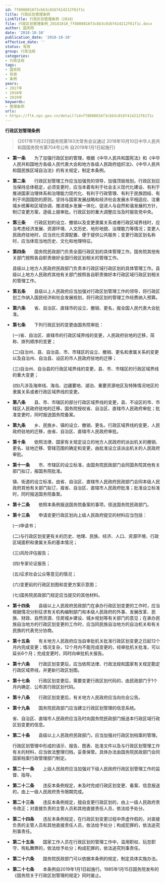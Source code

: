 ```yaml
---
id: ff8080816f3cbb3c016f414212f61f1c
title: 行政区划管理条例
LinkTitle: 行政区划管理条例（2018）
file: 行政区划管理条例_20181010_ff8080816f3cbb3c016f414212f61f1c.docx
author: 国务院
date: '2018-10-10'
publication_date: '2018-10-10'
effective_date: ''
status: 有效
group: 行政法规
categories:
- 行政法规
tags:
- 国务院
- 有效
- 条例
years:
- 2017年
- 2018年
- 2019年
keywords:
- 管理条例
urls:
- https://flk.npc.gov.cn/detail?id=ff8080816f3cbb3c016f414212f61f1c
---
```


**行政区划管理条例**

> (2017年11月22日国务院第193次常务会议通过 2018年10月10日中华人民共和国国务院令第704号公布 自2019年1月1日起施行)

- **第一条**　　为了加强行政区划的管理，根据《中华人民共和国宪法》和《中华人民共和国地方各级人民代表大会和地方各级人民政府组织法》、《中华人民共和国民族区域自治法》的有关规定，制定本条例。

- **第二条**　　行政区划管理工作应当加强党的领导，加强顶层规划。行政区划应当保持总体稳定，必须变更时，应当本着有利于社会主义现代化建设、有利于推进国家治理体系和治理能力现代化、有利于行政管理、有利于民族团结、有利于巩固国防的原则，坚持与国家发展战略和经济社会发展水平相适应、注重城乡统筹和区域协调、推进城乡发展一体化、促进人与自然和谐发展的方针，制订变更方案，逐级上报审批。行政区划的重大调整应当及时报告党中央。

- **第三条**　　行政区划的设立、撤销以及变更隶属关系或者行政区域界线时，应当考虑经济发展、资源环境、人文历史、地形地貌、治理能力等情况；变更人民政府驻地时，应当优化资源配置、便于提供公共服务；变更行政区划名称时，应当体现当地历史、文化和地理特征。

- **第四条**　　国务院民政部门负责全国行政区划的具体管理工作。国务院其他有关部门按照各自职责做好全国行政区划相关的管理工作。

  县级以上地方人民政府民政部门负责本行政区域行政区划的具体管理工作。县级以上地方人民政府其他有关部门按照各自职责做好本行政区域行政区划相关的管理工作。

- **第五条**　　县级以上人民政府应当加强对行政区划管理工作的领导，将行政区划工作纳入国民经济和社会发展规划，将行政区划的管理工作经费纳入预算。

- **第六条**　　省、自治区、直辖市的设立、撤销、更名，报全国人民代表大会批准。

- **第七条**　　下列行政区划的变更由国务院审批：

  (一)省、自治区、直辖市的行政区域界线的变更，人民政府驻地的迁移，简称、排列顺序的变更；

  (二)自治州、县、自治县、市、市辖区的设立、撤销、更名和隶属关系的变更以及自治州、自治县、设区的市人民政府驻地的迁移；

  (三)自治州、自治县的行政区域界线的变更，县、市、市辖区的行政区域界线的重大变更；

  (四)凡涉及海岸线、海岛、边疆要地、湖泊、重要资源地区及特殊情况地区的隶属关系或者行政区域界线的变更。

- **第八条**　　县、市、市辖区的部分行政区域界线的变更，县、不设区的市、市辖区人民政府驻地的迁移，国务院授权省、自治区、直辖市人民政府审批；批准变更时，同时报送国务院备案。

- **第九条**　　乡、民族乡、镇的设立、撤销、更名，行政区域界线的变更，人民政府驻地的迁移，由省、自治区、直辖市人民政府审批。

- **第十条**　　依照法律、国家有关规定设立的地方人民政府的派出机关的撤销、更名、驻地迁移、管辖范围的确定和变更，由批准设立该派出机关的人民政府审批。

- **第十一条**　　市、市辖区的设立标准，由国务院民政部门会同国务院其他有关部门拟订，报国务院批准。

  镇、街道的设立标准，由省、自治区、直辖市人民政府民政部门会同本级人民政府其他有关部门拟订，报省、自治区、直辖市人民政府批准；批准设立标准时，同时报送国务院备案。

- **第十二条**　　依照本条例报送国务院备案的事项，径送国务院民政部门。

- **第十三条**　　申请变更行政区划向上级人民政府提交的材料应当包括：

  (一)申请书；

  (二)与行政区划变更有关的历史、地理、民族、经济、人口、资源环境、行政区域面积和隶属关系的基本情况；

  (三)风险评估报告；

  (四)专家论证报告；

  (五)征求社会公众等意见的情况；

  (六)变更前的行政区划图和变更方案示意图；

  (七)国务院民政部门规定应当提交的其他材料。

- **第十四条**　　县级以上人民政府民政部门在承办行政区划变更的工作时，应当根据情况分别征求有关机构编制部门和本级人民政府的外事、发展改革、民族、财政、自然资源、住房城乡建设、城乡规划等有关部门的意见；在承办民族自治地方的行政区划变更的工作时，应当同民族自治地方的自治机关和有关民族的代表充分协商。

- **第十五条**　　有关地方人民政府应当自审批机关批准行政区划变更之日起12个月内完成变更；情况复杂，12个月内不能完成变更的，经审批机关批准，可以延长6个月；完成变更时，同时向审批机关报告。

- **第十六条**　　行政区划变更后，应当依照法律、行政法规和国家有关规定勘定行政区域界线，并更新行政区划图。

- **第十七条**　　行政区划变更后，需要变更行政区划代码的，由民政部门于1个月内确定、公布其行政区划代码。

- **第十八条**　　行政区划变更后，有关地方人民政府应当向社会公告。

- **第十九条**　　国务院民政部门应当建立行政区划管理的信息系统。

  省、自治区、直辖市人民政府应当及时向国务院民政部门报送本行政区域行政区划变更的信息。

- **第二十条**　　县级以上人民政府民政部门，应当加强对行政区划档案的管理。

  行政区划管理中形成的请示、报告、图表、批准文件以及与行政区划管理工作有关的材料，应当依法整理归档，妥善保管。具体办法由国务院民政部门会同国家档案行政管理部门制定。

- **第二十一条**　　上级人民政府应当加强对下级人民政府行政区划管理工作的监督、指导。

- **第二十二条**　　违反本条例规定，未及时完成行政区划变更、备案、信息报送的，由上一级人民政府责令限期完成。

- **第二十三条**　　违反本条例规定，擅自变更行政区划的，由上一级人民政府责令改正；对直接负责的主管人员和其他直接责任人员，依法给予处分。

- **第二十四条**　　违反本条例规定，在行政区划变更过程中弄虚作假的，对直接负责的主管人员和其他直接责任人员，依法给予处分；构成犯罪的，依法追究刑事责任。

- **第二十五条**　　国家工作人员在行政区划的管理工作中，滥用职权、玩忽职守、徇私舞弊的，依法给予处分；构成犯罪的，依法追究刑事责任。

- **第二十六条**　　国务院民政部门可以依据本条例的规定，制定具体实施办法。

- **第二十七条**　　本条例自2019年1月1日起施行。1985年1月15日国务院发布的《国务院关于行政区划管理的规定》同时废止。
